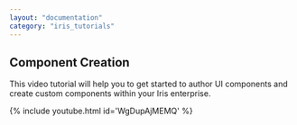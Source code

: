 ```yaml
---
layout: "documentation"
category: "iris_tutorials"
---
```

                             

Component Creation
------------------

This video tutorial will help you to get started to author UI components and create custom components within your Iris enterprise.

{% include youtube.html id='WgDupAjMEMQ' %}
